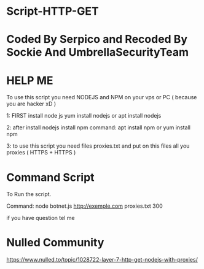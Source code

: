 # Script-HTTP-GET

# Coded By Serpico and Recoded By Sockie And UmbrellaSecurityTeam #

# HELP ME #

To use this script you need NODEJS and NPM on your vps or PC ( because you are hacker xD )

1: FIRST install node js yum install nodejs or apt install nodejs

2: after install nodejs install npm command: apt install npm or yum install npm

3: to use this script you need files proxies.txt and put on this files all you proxies ( HTTPS + HTTPS ) 

# Command Script #
To Run the script.

Command: node botnet.js http://exemple.com proxies.txt 300

if you have question tel me 

# Nulled Community #
https://www.nulled.to/topic/1028722-layer-7-http-get-nodejs-with-proxies/
